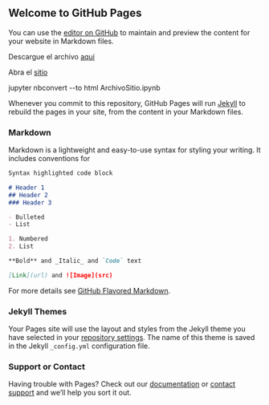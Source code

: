 ## Welcome to GitHub Pages

You can use the [editor on GitHub](https://github.com/eospinac/demo/edit/master/README.md) to maintain and preview the content for your website in Markdown files.

Descargue el archivo [aquí](ArchivoSitio.ipynb)

Abra el [sitio](http://nbviewer.jupyter.org/github/eospinac/demo/blob/master/ArchivoSitio.ipynb)

jupyter nbconvert --to html ArchivoSitio.ipynb

Whenever you commit to this repository, GitHub Pages will run [Jekyll](https://jekyllrb.com/) to rebuild the pages in your site, from the content in your Markdown files.

### Markdown

Markdown is a lightweight and easy-to-use syntax for styling your writing. It includes conventions for

```markdown
Syntax highlighted code block

# Header 1
## Header 2
### Header 3

- Bulleted
- List

1. Numbered
2. List

**Bold** and _Italic_ and `Code` text

[Link](url) and ![Image](src)
```

For more details see [GitHub Flavored Markdown](https://guides.github.com/features/mastering-markdown/).

### Jekyll Themes

Your Pages site will use the layout and styles from the Jekyll theme you have selected in your [repository settings](https://github.com/eospinac/demo/settings). The name of this theme is saved in the Jekyll `_config.yml` configuration file.

### Support or Contact

Having trouble with Pages? Check out our [documentation](https://help.github.com/categories/github-pages-basics/) or [contact support](https://github.com/contact) and we’ll help you sort it out.
